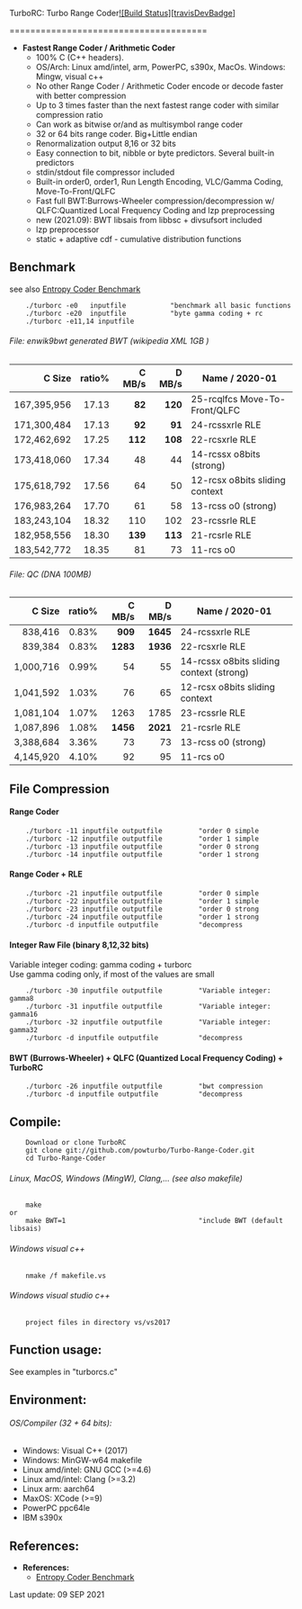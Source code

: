 TurboRC: Turbo Range Coder[![Build Status][travisDevBadge]](https://app.travis-ci.com/powturbo/Turbo-Range-Coder)

[travisBadge]: https://api.travis-ci.com/powturbo/Turbo-Range-Coder.svg?branch=master

======================================
* **Fastest Range Coder / Arithmetic Coder**
  * 100% C (C++ headers). 
  * OS/Arch: Linux amd/intel, arm, PowerPC, s390x, MacOs. Windows: Mingw, visual c++
  * No other Range Coder / Arithmetic Coder encode or decode faster with better compression
  * Up to 3 times faster than the next fastest range coder with similar compression ratio
  * Can work as bitwise or/and as multisymbol range coder
  * 32 or 64 bits range coder. Big+Little endian
  * Renormalization output 8,16 or 32 bits 
  * Easy connection to bit, nibble or byte predictors. Several built-in predictors
  * stdin/stdout file compressor included
  * Built-in order0, order1, Run Length Encoding, VLC/Gamma Coding, Move-To-Front/QLFC
  * Fast full BWT:Burrows-Wheeler compression/decompression w/
    QLFC:Quantized Local Frequency Coding and lzp preprocessing
  * new (2021.09): BWT libsais from libbsc + divsufsort included
  * lzp preprocessor
  * static + adaptive cdf - cumulative distribution functions

## Benchmark
   see also [Entropy Coder Benchmark](https://sites.google.com/site/powturbo/entropy-coder) 

        ./turborc -e0   inputfile           "benchmark all basic functions
        ./turborc -e20  inputfile           "byte gamma coding + rc
        ./turborc -e11,14 inputfile


###### File: enwik9bwt generated BWT (wikipedia XML 1GB )
		
|C Size|ratio%|C MB/s|D MB/s|Name / 2020-01|
|--------:|-----:|--------:|--------:|---------------------------------------|
|167,395,956|17.13|**82**|**120**|25-rcqlfcs  Move-To-Front/QLFC              |
|171,300,484|17.13|**92**|**91**|24-rcssxrle  RLE                              |
|172,462,692|17.25|**112**|**108**|22-rcsxrle RLE                              |
|173,418,060|17.34|   48|  44|14-rcssx o8bits (strong)|
|175,618,792|17.56|   64|  50|12-rcsx  o8bits sliding context          |
|176,983,264|17.70|   61|  58|13-rcss  o0 (strong)                     |
|183,243,104|18.32|  110| 102|23-rcssrle RLE	                           |
|182,958,556|18.30|**139**|**113**|21-rcsrle RLE 	                           |
|183,542,772|18.35|  81 | 73|11-rcs   o0 	                           |

###### File: QC (DNA 100MB)

|C Size|ratio%|C MB/s|D MB/s|Name / 2020-01|
|--------:|-----:|--------:|--------:|---------------------------------------|
|  838,416 | 0.83% | **909**|**1645**|24-rcssxrle RLE|
|  839,384 | 0.83% | **1283**|**1936**|22-rcsxrle RLE|
| 1,000,716 | 0.99% |   54|  55|14-rcssx o8bits sliding context (strong) 	|
| 1,041,592 | 1.03% |   76|  65|12-rcsx  o8bits sliding context 	        |
| 1,081,104 | 1.07% | 1263|1785|23-rcssrle RLE|
| 1,087,896 | 1.08% |**1456**|**2021**|21-rcsrle RLE|
| 3,388,684 | 3.36% |   73|  73|13-rcss  o0 (strong)|
| 4,145,920 | 4.10% |   92|  95|11-rcs   o0 	    |


## File Compression

#### Range Coder
        ./turborc -11 inputfile outputfile         "order 0 simple
        ./turborc -12 inputfile outputfile         "order 1 simple
        ./turborc -13 inputfile outputfile         "order 0 strong
        ./turborc -14 inputfile outputfile         "order 1 strong

#### Range Coder + RLE
        ./turborc -21 inputfile outputfile         "order 0 simple
        ./turborc -22 inputfile outputfile         "order 1 simple
        ./turborc -23 inputfile outputfile         "order 0 strong
        ./turborc -24 inputfile outputfile         "order 1 strong
        ./turborc -d inputfile outputfile          "decompress

#### Integer Raw File (binary 8,12,32 bits)
Variable integer coding: gamma coding + turborc</br>
Use gamma coding only, if most of the values are small

        ./turborc -30 inputfile outputfile         "Variable integer: gamma8
        ./turborc -31 inputfile outputfile         "Variable integer: gamma16
        ./turborc -32 inputfile outputfile         "Variable integer: gamma32
        ./turborc -d inputfile outputfile          "decompress

#### BWT (Burrows-Wheeler) + QLFC (Quantized Local Frequency Coding) + TurboRC

        ./turborc -26 inputfile outputfile         "bwt compression
        ./turborc -d inputfile outputfile          "decompress

## Compile:
        Download or clone TurboRC
		git clone git://github.com/powturbo/Turbo-Range-Coder.git
		cd Turbo-Range-Coder
        
###### Linux, MacOS, Windows (MingW), Clang,... (see also makefile)
		make
	or
		make BWT=1                                 "include BWT (default libsais)
     
###### Windows visual c++
		nmake /f makefile.vs

###### Windows visual studio c++
		project files in directory vs/vs2017

## Function usage:
See examples in "turborcs.c"

## Environment:
###### OS/Compiler (32 + 64 bits):
- Windows: Visual C++ (2017)
- Windows: MinGW-w64 makefile
- Linux amd/intel: GNU GCC (>=4.6)
- Linux amd/intel: Clang (>=3.2)
- Linux arm: aarch64
- MaxOS: XCode (>=9)
- PowerPC ppc64le
- IBM s390x

## References:

* **References:**
  * <a name="a"></a>[Entropy Coder Benchmark](https://sites.google.com/site/powturbo/entropy-coder) 

Last update:  09 SEP 2021
